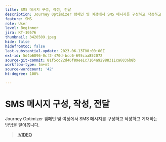 ```yaml
---
title: SMS 메시지 구성, 작성, 전달
description: Journey Optimizer 캠페인 및 여정에서 SMS 메시지를 구성하고 작성하고 게재하는 방법을 알아봅니다.
feature: SMS
role: User
level: Beginner
jira: KT-10576
thumbnail: 3420509.jpeg
hide: false
hidefromtoc: false
last-substantial-update: 2023-06-13T00:00:00Z
exl-id: 5d4b6896-0cf2-470d-bcc6-695caa852072
source-git-commit: 81f5cc22d46f89ee1c7164a92988311ca6036b8b
workflow-type: tm+mt
source-wordcount: '42'
ht-degree: 100%

---
```


# SMS 메시지 구성, 작성, 전달

Journey Optimizer 캠페인 및 여정에서 SMS 메시지를 구성하고 작성하고 게재하는 방법을 알아봅니다.

>[!VIDEO](https://video.tv.adobe.com/v/3420509?quality=12&learn=on)
